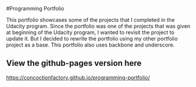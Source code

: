 #Programming Portfolio

This portfolio showcases some of the projects that I completed in the Udacity program. Since the portfolio was one of the projects that was given at beginning of the Udacity program, I wanted to revisit the project to update it. But I decided to rewrite the portfolio using my other portfolio project as a base. This portfolio also uses backbone and underscore.

## View the github-pages version here

https://concoctionfactory.github.io/programming-portfolio/
